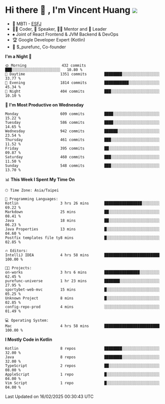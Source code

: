 # Hi there 👋 , I'm Vincent Huang ![](https://komarev.com/ghpvc/?username=Jian-Min-Huang)
- 👀 MBTI - [ESFJ](https://www.16personalities.com/esfj-personality)
- 👨‍💻 Coder, 🎤 Speaker, 👨‍🏫 Mentor and 🚀 Leader
- ♠️ Joint of React Frontend & JVM Backend & DevOps
- 🏆 Google Developer Expert (Kotlin)
- 💼 $_purefunc, Co-founder

<!--START_SECTION:waka-->
**I'm a Night 🦉** 

```text
🌞 Morning                432 commits         ███░░░░░░░░░░░░░░░░░░░░░░   10.80 % 
🌆 Daytime                1351 commits        ████████░░░░░░░░░░░░░░░░░   33.77 % 
🌃 Evening                1814 commits        ███████████░░░░░░░░░░░░░░   45.34 % 
🌙 Night                  404 commits         ███░░░░░░░░░░░░░░░░░░░░░░   10.10 % 
```
📅 **I'm Most Productive on Wednesday** 

```text
Monday                   609 commits         ████░░░░░░░░░░░░░░░░░░░░░   15.22 % 
Tuesday                  586 commits         ████░░░░░░░░░░░░░░░░░░░░░   14.65 % 
Wednesday                942 commits         ██████░░░░░░░░░░░░░░░░░░░   23.54 % 
Thursday                 461 commits         ███░░░░░░░░░░░░░░░░░░░░░░   11.52 % 
Friday                   395 commits         ██░░░░░░░░░░░░░░░░░░░░░░░   09.87 % 
Saturday                 460 commits         ███░░░░░░░░░░░░░░░░░░░░░░   11.50 % 
Sunday                   548 commits         ███░░░░░░░░░░░░░░░░░░░░░░   13.70 % 
```


📊 **This Week I Spent My Time On** 

```text
🕑︎ Time Zone: Asia/Taipei

💬 Programming Languages: 
Kotlin                   3 hrs 26 mins       █████████████████░░░░░░░░   69.22 % 
Markdown                 25 mins             ██░░░░░░░░░░░░░░░░░░░░░░░   08.41 % 
Java                     18 mins             ██░░░░░░░░░░░░░░░░░░░░░░░   06.23 % 
Java Properties          13 mins             █░░░░░░░░░░░░░░░░░░░░░░░░   04.60 % 
Postfix templates file ty8 mins              █░░░░░░░░░░░░░░░░░░░░░░░░   02.85 % 

🔥 Editors: 
IntelliJ IDEA            4 hrs 58 mins       █████████████████████████   100.00 % 

🐱‍💻 Projects: 
on-works                 3 hrs 6 mins        ████████████████░░░░░░░░░   62.45 % 
purefunc-universe        1 hr 23 mins        ███████░░░░░░░░░░░░░░░░░░   27.95 % 
sportybet-web-mvc        15 mins             █░░░░░░░░░░░░░░░░░░░░░░░░   05.25 % 
Unknown Project          8 mins              █░░░░░░░░░░░░░░░░░░░░░░░░   02.85 % 
config-repo-prod         4 mins              ░░░░░░░░░░░░░░░░░░░░░░░░░   01.49 % 

💻 Operating System: 
Mac                      4 hrs 58 mins       █████████████████████████   100.00 % 
```

**I Mostly Code in Kotlin** 

```text
Kotlin                   8 repos             ████████░░░░░░░░░░░░░░░░░   32.00 % 
Java                     8 repos             ████████░░░░░░░░░░░░░░░░░   32.00 % 
TypeScript               2 repos             ██░░░░░░░░░░░░░░░░░░░░░░░   08.00 % 
AppleScript              1 repo              █░░░░░░░░░░░░░░░░░░░░░░░░   04.00 % 
Vim Script               1 repo              █░░░░░░░░░░░░░░░░░░░░░░░░   04.00 % 
```




 Last Updated on 16/02/2025 00:30:43 UTC
<!--END_SECTION:waka-->
